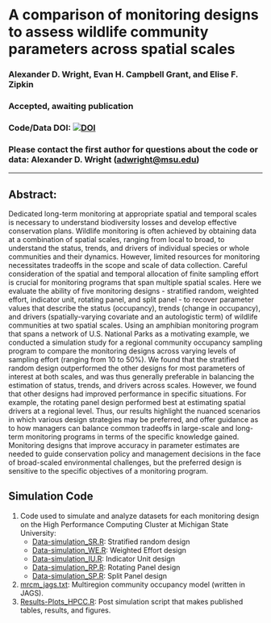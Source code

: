 # A comparison of monitoring designs to assess wildlife community parameters across spatial scales

### Alexander D. Wright, Evan H. Campbell Grant, and Elise F. Zipkin

### Accepted, awaiting publication

### Code/Data DOI: [![DOI](https://zenodo.org/badge/DOI/10.5281/zenodo.4577522.svg)](https://doi.org/10.5281/zenodo.4577522)

### Please contact the first author for questions about the code or data: Alexander D. Wright (adwright@msu.edu)

________________________________________________________________________________________________________________________________________

## Abstract:
Dedicated long-term monitoring at appropriate spatial and temporal scales is necessary to understand biodiversity losses and develop effective conservation plans. Wildlife monitoring is often achieved by obtaining data at a combination of spatial scales, ranging from local to broad, to understand the status, trends, and drivers of individual species or whole communities and their dynamics. However, limited resources for monitoring necessitates tradeoffs in the scope and scale of data collection. Careful consideration of the spatial and temporal allocation of finite sampling effort is crucial for monitoring programs that span multiple spatial scales. Here we evaluate the ability of five monitoring designs - stratified random, weighted effort, indicator unit, rotating panel, and split panel - to recover parameter values that describe the status (occupancy), trends (change in occupancy), and drivers (spatially-varying covariate and an autologistic term) of wildlife communities at two spatial scales. Using an amphibian monitoring program that spans a network of U.S. National Parks as a motivating example, we conducted a simulation study for a regional community occupancy sampling program to compare the monitoring designs across varying levels of sampling effort (ranging from 10 to 50%). We found that the stratified random design outperformed the other designs for most parameters of interest at both scales, and was thus generally preferable in balancing the estimation of status, trends, and drivers across scales. However, we found that other designs had improved performance in specific situations. For example, the rotating panel design performed best at estimating spatial drivers at a regional level. Thus, our results highlight the nuanced scenarios in which various design strategies may be preferred, and offer guidance as to how managers can balance common tradeoffs in large-scale and long-term monitoring programs in terms of the specific knowledge gained. Monitoring designs that improve accuracy in parameter estimates are needed to guide conservation policy and management decisions in the face of broad-scaled environmental challenges, but the preferred design is sensitive to the specific objectives of a monitoring program.

## Simulation Code
1. Code used to simulate and analyze datasets for each monitoring design on the High Performance Computing Cluster at Michigan State University:
   - [Data-simulation_SR.R](https://github.com/lxwrght/Wright_etal_mon-simul/blob/main/Data-simulation_SR.R): Stratified random design
   - [Data-simulation_WE.R](https://github.com/lxwrght/Wright_etal_mon-simul/blob/main/Data-simulation_WE.R): Weighted Effort design
   - [Data-simulation_IU.R](https://github.com/lxwrght/Wright_etal_mon-simul/blob/main/Data-simulation_IU.R): Indicator Unit design
   - [Data-simulation_RP.R](https://github.com/lxwrght/Wright_etal_mon-simul/blob/main/Data-simulation_RP.R): Rotating Panel design
   - [Data-simulation_SP.R](https://github.com/lxwrght/Wright_etal_mon-simul/blob/main/Data-simulation_SP.R): Split Panel design
2. [mrcm_jags.txt](https://github.com/lxwrght/Wright_etal_mon-simul/blob/main/mrcm_jags.txt): Multiregion community occupancy model (written in JAGS).
3. [Results-Plots_HPCC.R](https://github.com/lxwrght/Wright_etal_mon-simul/blob/main/Results-Plots_HPCC.R): Post simulation script that makes published tables, results, and figures.
